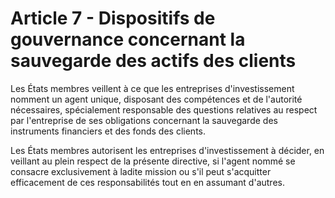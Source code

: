 # Article 7 - Dispositifs de gouvernance concernant la sauvegarde des actifs des clients


Les États membres veillent à ce que les entreprises d'investissement nomment un agent unique, disposant des compétences et de l'autorité nécessaires, spécialement responsable des questions relatives au respect par l'entreprise de ses obligations concernant la sauvegarde des instruments financiers et des fonds des clients.

Les États membres autorisent les entreprises d'investissement à décider, en veillant au plein respect de la présente directive, si l'agent nommé se consacre exclusivement à ladite mission ou s'il peut s'acquitter efficacement de ces responsabilités tout en en assumant d'autres.

